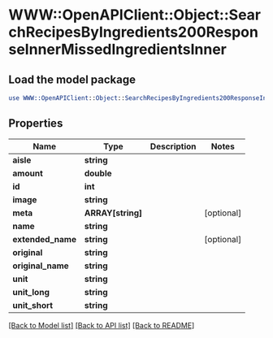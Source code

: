 # WWW::OpenAPIClient::Object::SearchRecipesByIngredients200ResponseInnerMissedIngredientsInner

## Load the model package
```perl
use WWW::OpenAPIClient::Object::SearchRecipesByIngredients200ResponseInnerMissedIngredientsInner;
```

## Properties
Name | Type | Description | Notes
------------ | ------------- | ------------- | -------------
**aisle** | **string** |  | 
**amount** | **double** |  | 
**id** | **int** |  | 
**image** | **string** |  | 
**meta** | **ARRAY[string]** |  | [optional] 
**name** | **string** |  | 
**extended_name** | **string** |  | [optional] 
**original** | **string** |  | 
**original_name** | **string** |  | 
**unit** | **string** |  | 
**unit_long** | **string** |  | 
**unit_short** | **string** |  | 

[[Back to Model list]](../README.md#documentation-for-models) [[Back to API list]](../README.md#documentation-for-api-endpoints) [[Back to README]](../README.md)



